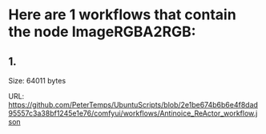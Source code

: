 # Here are 1 workflows that contain the node ImageRGBA2RGB:

## 1. 

Size: 64011 bytes

URL: https://github.com/PeterTemps/UbuntuScripts/blob/2e1be674b6b6e4f8dad95557c3a38bf1245e1e76/comfyui/workflows/Antinoice_ReActor_workflow.json

